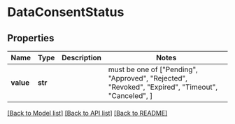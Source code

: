 # DataConsentStatus


## Properties
Name | Type | Description | Notes
------------ | ------------- | ------------- | -------------
**value** | **str** |  |  must be one of ["Pending", "Approved", "Rejected", "Revoked", "Expired", "Timeout", "Canceled", ]

[[Back to Model list]](../README.md#documentation-for-models) [[Back to API list]](../README.md#documentation-for-api-endpoints) [[Back to README]](../README.md)


